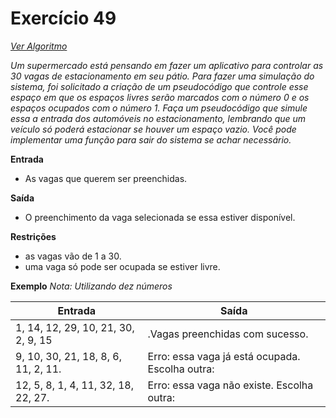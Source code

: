 # Exercício 49

[*Ver Algoritmo*](Algoritmo49.md)

*Um supermercado está pensando em fazer um aplicativo para controlar as 30 vagas de estacionamento em seu pátio. Para fazer uma simulação do sistema, foi solicitado a criação de um pseudocódigo que controle esse espaço em que os espaços livres serão marcados com o número 0 e os espaços ocupados com o número 1. Faça um pseudocódigo que simule essa a entrada dos automóveis no estacionamento, lembrando que um veículo só poderá estacionar se houver um espaço vazio. Você pode implementar uma função para sair do sistema se achar necessário.*

**Entrada**

- As vagas que querem ser preenchidas.

**Saída**

- O preenchimento da vaga selecionada se essa estiver disponível.

**Restrições**

- as vagas vão de 1 a 30.
- uma vaga só pode ser ocupada se estiver livre.

**Exemplo**
*Nota: Utilizando dez números*

| Entrada| Saída  |
|--------------------------|------------------------------------|
|1, 14, 12, 29, 10, 21, 30, 2, 9, 15|.Vagas preenchidas com sucesso.|
|9, 10, 30, 21, 18, 8, 6, 11, 2, 11.|Erro: essa vaga já está ocupada. Escolha outra:|
|12, 5, 8, 1, 4, 11, 32, 18, 22, 27.|Erro: essa vaga não existe. Escolha outra:|